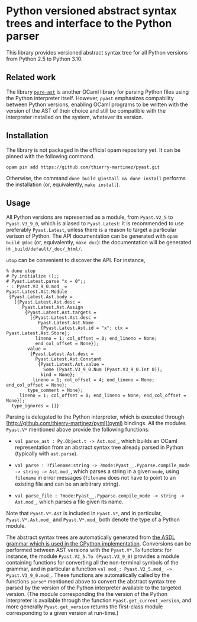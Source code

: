 # Python versioned abstract syntax trees and interface to the Python parser

This library provides versioned abstract syntax tree for all Python
versions from Python 2.5 to Python 3.10.

## Related work

The library [`pyre-ast`](https://github.com/grievejia/pyre-ast) is
another OCaml library for parsing Python files using the Python
interpreter itself.
However, `pyast` emphasizes compability between Python versions,
enabling OCaml programs to be written with the version of the AST of
their choice and still be compatible with the interpreter installed on
the system, whatever its version.

## Installation

The library is not packaged in the official opam repository yet.
It can be pinned with the following command.
```
opam pin add https://github.com/thierry-martinez/pyast.git
```

Otherwise, the command `dune build @install && dune install` performs
the installation (or, equivalently, `make install`).

## Usage

All Python versions are represented as a module, from `Pyast.V2_5` to
`Pyast.V3_9_0`, which is aliased to `Pyast.Latest`: it is recommended
to use preferably `Pyast.Latest`, unless there is a reason to target a
particular verison of Python.
The API documentation can be generated with `opam build @doc`
(or, equivalently, `make doc`): the documentation will be
generated in `_build/default/_doc/_html/`.

`utop` can be convenient to discover the API. For instance,

```
% dune utop
# Py.initialize ();;
# Pyast.Latest.parse "x = 0";;
- : Pyast.V3_9_0.mod_ =
Pyast.Latest.Ast.Module
 {Pyast.Latest.Ast.body =
   [{Pyast.Latest.Ast.desc =
      Pyast.Latest.Ast.Assign
       {Pyast.Latest.Ast.targets =
         [{Pyast.Latest.Ast.desc =
            Pyast.Latest.Ast.Name
             {Pyast.Latest.Ast.id = "x"; ctx = Pyast.Latest.Ast.Store};
           lineno = 1; col_offset = 0; end_lineno = None;
           end_col_offset = None}];
        value =
         {Pyast.Latest.Ast.desc =
           Pyast.Latest.Ast.Constant
            {Pyast.Latest.Ast.value =
              Some (Pyast.V3_9_0.Num (Pyast.V3_9_0.Int 0));
             kind = None};
          lineno = 1; col_offset = 4; end_lineno = None; end_col_offset = None};
        type_comment = None};
     lineno = 1; col_offset = 0; end_lineno = None; end_col_offset = None}];
  type_ignores = []}
```

Parsing is delegated to the Python interpreter,
which is executed through
[http://github.com/thierry-martinez/pyml](pyml) bindings.
All the modules `Pyast.V*` mentioned above provide the following functions:

* `val parse_ast : Py.Object.t -> Ast.mod_`, which builds an OCaml
  representation from an abstract syntax tree already parsed in Python
  (typically with `ast.parse`).

* `val parse : ?⁠filename:string -> ?⁠mode:Pyast__.Pyparse.compile_mode
  -> string -> Ast.mod_`, which parses a string in a given `mode`,
  using `filename` in error messages (`filename` does not have to
  point to an existing file and can be an arbitrary string).

* `val parse_file : ?⁠mode:Pyast__.Pyparse.compile_mode -> string ->
  Ast.mod_`, which parses a file given its name.

Note that `Pyast.V*.Ast` is included in `Pyast.V*`, and in particular,
`Pyast.V*.Ast.mod_` and `Pyast.V*.mod_` both denote the type of a
Python module.

The abstract syntax trees are automatically generated from
[the ASDL grammar which is used in the CPython implementation](https://github.com/python/cpython/blob/main/Parser/Python.asdl "Python.asdl grammar file").
Conversions can be performed between AST versions
with the `Pyast.V*.To` functors: for instance, the module
`Pyast.V2_5.To (Pyast.V3_9_0)` provides a module containing functions
for converting all the non-terminal symbols of the grammar, and in
particular a function
`val mod_: Pyast.V2_5.mod_ -> Pyast.V3_9_0.mod_`.
These functions are automatically called by the functions `parse*`
mentioned above to convert the abstract syntax tree parsed by the
version of the Python interpreter available to the targeted version.
(The module corresponding the the version of the Python interpreter
is available through the function `Pyast.get_current_version`,
and more generally `Pyast.get_version` returns the first-class module
corresponding to a given version at run-time.)
